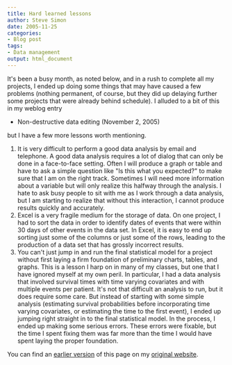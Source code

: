 ```yaml
---
title: Hard learned lessons
author: Steve Simon
date: 2005-11-25
categories:
- Blog post
tags:
- Data management
output: html_document
---
```

It\'s been a busy month, as noted below, and in a rush to complete all
my projects, I ended up doing some things that may have caused a few
problems (nothing permanent, of course, but they did up delaying further
some projects that were already behind schedule). I alluded to a bit of
this in my weblog entry

-   Non-destructive data editing (November 2, 2005)

but I have a few more lessons worth mentioning.

1.  It is very difficult to perform a good data analysis by email and
    telephone. A good data analysis requires a lot of dialog that can
    only be done in a face-to-face setting. Often I will produce a graph
    or table and have to ask a simple question like \"Is this what you
    expected?\" to make sure that I am on the right track. Sometimes I
    will need more information about a variable but will only realize
    this halfway through the analysis. I hate to ask busy people to sit
    with me as I work through a data analysis, but I am starting to
    realize that without this interaction, I cannot produce results
    quickly and accurately.
2.  Excel is a very fragile medium for the storage of data. On one
    project, I had to sort the data in order to identify dates of events
    that were within 30 days of other events in the data set. In Excel,
    it is easy to end up sorting just some of the columns or just some
    of the rows, leading to the production of a data set that has
    grossly incorrect results.
3.  You can\'t just jump in and run the final statistical model for a
    project without first laying a firm foundation of preliminary
    charts, tables, and graphs. This is a lesson I harp on in many of my
    classes, but one that I have ignored myself at my own peril. In
    particular, I had a data analysis that involved survival times with
    time varying covariates and with multiple events per patient. It\'s
    not that difficult an analysis to run, but it does require some
    care. But instead of starting with some simple analysis (estimating
    survival probabilities before incorporating time varying covariates,
    or estimating the time to the first event), I ended up jumping right
    straight in to the final statistical model. In the process, I ended
    up making some serious errors. These errors were fixable, but the
    time I spent fixing them was far more than the time I would have
    spent laying the proper foundation.

You can find an [earlier version][sim1] of this page on my [original website][sim2].


[sim1]: http://www.pmean.com/05/HardLessons.html
[sim2]: http://www.pmean.com/original_site.html
